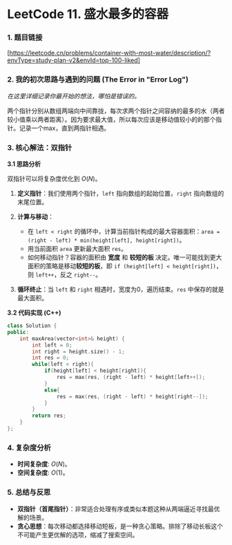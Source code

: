 # LeetCode 11. 盛水最多的容器

### 1. 题目链接

[https://leetcode.cn/problems/container-with-most-water/description/?envType=study-plan-v2&envId=top-100-liked]

### 2. 我的初次思路与遇到的问题 (The Error in "Error Log")

*在这里详细记录你最开始的想法，哪怕是错误的。*

两个指针分别从数组两端向中间靠拢，每次求两个指针之间容纳的最多的水（两者较小值乘以两者距离）。因为要求最大值，所以每次应该是移动值较小的的那个指针。记录一个max，直到两指针相遇。

### 3. 核心解法：双指针

**3.1 思路分析**

双指针可以将复杂度优化到 $O(N)$。

1.  **定义指针**：我们使用两个指针，`left` 指向数组的起始位置，`right` 指向数组的末尾位置。

2.  **计算与移动**：
    *   在 `left < right` 的循环中，计算当前指针构成的最大容器面积：`area = (right - left) * min(height[left], height[right])`。
    *   用当前面积 `area` 更新最大面积 `res`。
    *   如何移动指针？容器的面积由 **宽度** 和 **较短的板** 决定。唯一可能找到更大面积的策略是移动**较短的板**，即 `if (height[left] < height[right])`，则 `left++`，反之 `right--`。


3.  **循环终止**：当 `left` 和 `right` 相遇时，宽度为0，遍历结束。`res` 中保存的就是最大面积。

**3.2 代码实现 (C++)**

```c++
class Solution {
public:
    int maxArea(vector<int>& height) {
        int left = 0;
        int right = height.size() - 1;
        int res = 0;
        while(left < right){
            if(height[left] < height[right]){
                res = max(res, (right - left) * height[left++]);
            }
            else{
                res = max(res, (right - left) * height[right--]);
            }
        }
        return res;
    }
};
```

### 4. 复杂度分析

- **时间复杂度**: $O(N)$。
- **空间复杂度**: $O(1)$。

### 5. 总结与反思

- **双指针（首尾指针）**：非常适合处理有序或类似本题这种从两端逼近寻找最优解的场景。
- **贪心思想**：每次移动都选择移动短板，是一种贪心策略。排除了移动长板这个不可能产生更优解的选项，缩减了搜索空间。